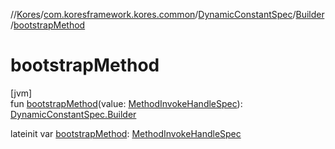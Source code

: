 //[Kores](../../../../index.md)/[com.koresframework.kores.common](../../index.md)/[DynamicConstantSpec](../index.md)/[Builder](index.md)/[bootstrapMethod](bootstrap-method.md)

# bootstrapMethod

[jvm]\
fun [bootstrapMethod](bootstrap-method.md)(value: [MethodInvokeHandleSpec](../../-method-invoke-handle-spec/index.md)): [DynamicConstantSpec.Builder](index.md)

lateinit var [bootstrapMethod](bootstrap-method.md): [MethodInvokeHandleSpec](../../-method-invoke-handle-spec/index.md)
